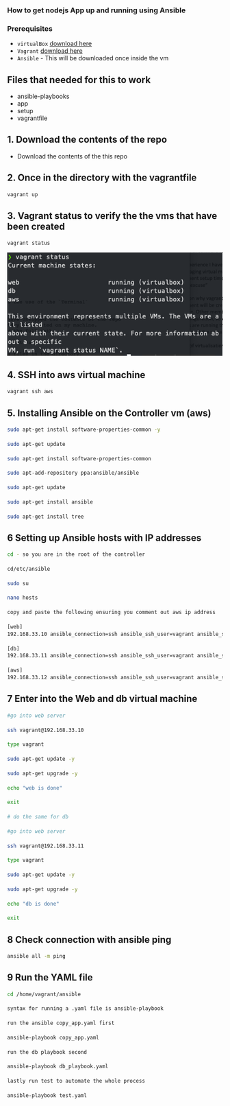 ### How to get nodejs App up and running using Ansible

### Prerequisites
- `virtualBox` [download here](https://www.virtualbox.org/wiki/Downloads)
- `Vagrant` [download here](https://www.vagrantup.com/downloads)
- `Ansible` - This will be downloaded once inside the vm

## Files that needed for this to work
- ansible-playbooks
- app
- setup
- vagrantfile

## 1. Download the contents of the repo
- Download the contents of the this repo

## 2. Once in the directory with the vagrantfile
```bash
vagrant up
```

## 3. Vagrant status to verify the the vms that have been created
```bash
vagrant status
```

![vagrantstatus](imagesmd/vagrantup.jpeg)

## 4. SSH into aws virtual machine
```bash
vagrant ssh aws
```

## 5. Installing Ansible on the Controller vm (aws)

```bash
sudo apt-get install software-properties-common -y

sudo apt-get update

sudo apt-get install software-properties-common

sudo apt-add-repository ppa:ansible/ansible

sudo apt-get update

sudo apt-get install ansible

sudo apt-get install tree
```

## 6 Setting up Ansible hosts with IP addresses

```bash
cd - so you are in the root of the controller

cd/etc/ansible

sudo su

nano hosts

copy and paste the following ensuring you comment out aws ip address

[web]
192.168.33.10 ansible_connection=ssh ansible_ssh_user=vagrant ansible_ssh_pass=vagrant

[db]
192.168.33.11 ansible_connection=ssh ansible_ssh_user=vagrant ansible_ssh_pass=vagrant

[aws]
192.168.33.12 ansible_connection=ssh ansible_ssh_user=vagrant ansible_ssh_pass=vagrant
```


## 7 Enter into the Web and db virtual machine

```bash
#go into web server

ssh vagrant@192.168.33.10

type vagrant

sudo apt-get update -y

sudo apt-get upgrade -y

echo "web is done"

exit

# do the same for db

#go into web server

ssh vagrant@192.168.33.11

type vagrant

sudo apt-get update -y

sudo apt-get upgrade -y

echo "db is done"

exit
```

## 8 Check connection with ansible ping

```bash
ansible all -m ping
```

## 9 Run the YAML file
```bash
cd /home/vagrant/ansible

syntax for running a .yaml file is ansible-playbook

run the ansible copy_app.yaml first

ansible-playbook copy_app.yaml

run the db playbook second

ansible-playbook db_playbook.yaml

lastly run test to automate the whole process

ansible-playbook test.yaml
```
